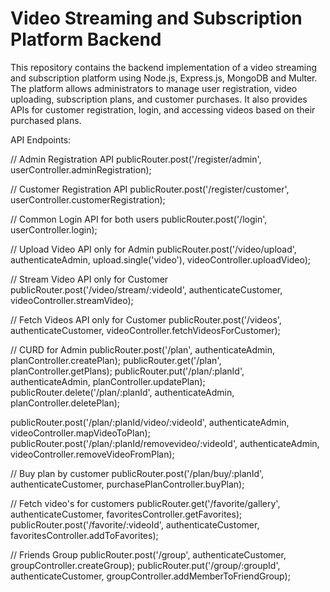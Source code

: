 # Video Streaming and Subscription Platform Backend

This repository contains the backend implementation of a video streaming and subscription platform using Node.js, Express.js, MongoDB and Multer. The platform allows administrators to manage user registration, video uploading, subscription plans, and customer purchases. It also provides APIs for customer registration, login, and accessing videos based on their purchased plans.

API Endpoints:

// Admin Registration API
publicRouter.post('/register/admin', userController.adminRegistration);

// Customer Registration API
publicRouter.post('/register/customer', userController.customerRegistration);

// Common Login API for both users
publicRouter.post('/login', userController.login);

// Upload Video API only for Admin
publicRouter.post('/video/upload', authenticateAdmin, upload.single('video'), videoController.uploadVideo);

// Stream Video API only for Customer
publicRouter.post('/video/stream/:videoId', authenticateCustomer, videoController.streamVideo);

// Fetch Videos API only for Customer
publicRouter.post('/videos', authenticateCustomer, videoController.fetchVideosForCustomer);

// CURD for Admin
publicRouter.post('/plan', authenticateAdmin, planController.createPlan);
publicRouter.get('/plan', planController.getPlans);
publicRouter.put('/plan/:planId', authenticateAdmin, planController.updatePlan);
publicRouter.delete('/plan/:planId', authenticateAdmin, planController.deletePlan);

publicRouter.post('/plan/:planId/video/:videoId', authenticateAdmin, videoController.mapVideoToPlan);
publicRouter.post('/plan/:planId/removevideo/:videoId', authenticateAdmin, videoController.removeVideoFromPlan);

// Buy plan by customer
publicRouter.post('/plan/buy/:planId', authenticateCustomer, purchasePlanController.buyPlan);

// Fetch video's for customers
publicRouter.get('/favorite/gallery', authenticateCustomer, favoritesController.getFavorites);
publicRouter.post('/favorite/:videoId', authenticateCustomer, favoritesController.addToFavorites);

// Friends Group
publicRouter.post('/group', authenticateCustomer, groupController.createGroup);
publicRouter.put('/group/:groupId', authenticateCustomer, groupController.addMemberToFriendGroup);

